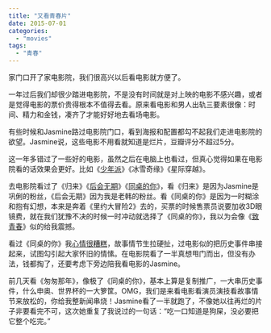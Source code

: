```yaml
---
title: "又看青春片"
date: 2015-07-01
categories: 
  - "movies"
tags: 
  - "青春"
---
```


家门口开了家电影院，我们很高兴以后看电影就方便了。

一年过后我们却很少踏进电影院，不是没有时间就是对上映的电影不感兴趣，或者是觉得电影的票价贵得根本不值得去看。原来看电影和男人出轨三要素很像：时间、精力和金钱，凑齐了才能好好地去看场电影。

有些时候和Jasmine路过电影院门口，看到海报和配置都勾不起我们走进电影院的欲望。Jasmine说，这些电影不用看就知道是烂片，豆瓣评分不超过5分。

这一年多错过了一些好的电影，虽然之后在电脑上也看过，但真心觉得如果在电影院看的话效果会更好。比如《[少年派](http://www.jfsay.com/archives/719.html)》《冰雪奇缘》《星际穿越》。

去电影院看过了《归来》《[后会无期](http://www.jfsay.com/archives/982.html)》《[同桌的你](http://www.jfsay.com/archives/1114.html)》，看《归来》是因为Jasmine是巩俐的粉丝，《后会无期》因为我是老韩的粉丝。看《同桌的你》是因为一时糊涂和抱有幻想，本来是奔着《里约大冒险2》去的，买票的时候售票员说要加收3D眼镜费，就在我们犹豫不决的时候一时冲动就选择了《同桌的你》，我以为会像《[致青春](https://www.jfsay.com/archives/739.html)》似的给我震撼。

看过《同桌的你》我[心情很糟糕](http://www.jfsay.com/archives/1115.html)，故事情节生拉硬扯，过电影似的把历史事件串接起来，试图勾引起大家怀旧的情愫。在电影院看了一半真想甩门而出，但没有办法，钱都掏了，还要考虑下旁边陪我看电影的Jasmine。

前几天看《匆匆那年》，像极了《同桌的你》，基本上算是复制推广，一大串历史事件，什么申奥、世界杯的一大箩筐。OMG，我们是来看电影看演员演技看故事情节来放松的，你给我整新闻串烧！Jasmine看了一半就跑了，不像她以往再烂的片子非要看完不可，这次她重复了我说过的一句话：“吃一口知道是狗屎，没必要把它整个吃完。”

